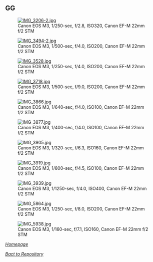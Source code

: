## GG

<link rel='stylesheet' href='/Shutter101/css/photo-tile.css'>
<div class='gallery'>
	<figure>
		<a href='/Shutter101/photos/GG/img/IMG_3206-2.jpg' data-lightbox="gallery"><img src='/Shutter101/photos/GG/img/IMG_3206-2.jpg' alt='IMG_3206-2.jpg'></a>
		<figcaption>Canon EOS M3, 1/250-sec, f/2.8, ISO320, Canon EF-M 22mm f/2 STM</figcaption>
	</figure>
	<figure>
		<a href='/Shutter101/photos/GG/img/IMG_3494-2.jpg' data-lightbox="gallery"><img src='/Shutter101/photos/GG/img/IMG_3494-2.jpg' alt='IMG_3494-2.jpg'></a>
		<figcaption>Canon EOS M3, 1/500-sec, f/4.0, ISO200, Canon EF-M 22mm f/2 STM</figcaption>
	</figure>
	<figure>
		<a href='/Shutter101/photos/GG/img/IMG_3528.jpg' data-lightbox="gallery"><img src='/Shutter101/photos/GG/img/IMG_3528.jpg' alt='IMG_3528.jpg'></a>
		<figcaption>Canon EOS M3, 1/250-sec, f/4.0, ISO200, Canon EF-M 22mm f/2 STM</figcaption>
	</figure>
	<figure>
		<a href='/Shutter101/photos/GG/img/IMG_3718.jpg' data-lightbox="gallery"><img src='/Shutter101/photos/GG/img/IMG_3718.jpg' alt='IMG_3718.jpg'></a>
		<figcaption>Canon EOS M3, 1/500-sec, f/9.0, ISO200, Canon EF-M 22mm f/2 STM</figcaption>
	</figure>
	<figure>
		<img src='/Shutter101/photos/GG/img/IMG_3866.jpg' alt='IMG_3866.jpg'>
		<figcaption>Canon EOS M3, 1/640-sec, f/4.0, ISO100, Canon EF-M 22mm f/2 STM</figcaption>
	</figure>
	<figure>
		<img src='/Shutter101/photos/GG/img/IMG_3877.jpg' alt='IMG_3877.jpg'>
		<figcaption>Canon EOS M3, 1/400-sec, f/4.0, ISO100, Canon EF-M 22mm f/2 STM</figcaption>
	</figure>
	<figure>
		<img src='/Shutter101/photos/GG/img/IMG_3905.jpg' alt='IMG_3905.jpg'>
		<figcaption>Canon EOS M3, 1/320-sec, f/6.3, ISO160, Canon EF-M 22mm f/2 STM</figcaption>
	</figure>
	<figure>
		<img src='/Shutter101/photos/GG/img/IMG_3919.jpg' alt='IMG_3919.jpg'>
		<figcaption>Canon EOS M3, 1/800-sec, f/4.5, ISO100, Canon EF-M 22mm f/2 STM</figcaption>
	</figure>
	<figure>
		<img src='/Shutter101/photos/GG/img/IMG_3939.jpg' alt='IMG_3939.jpg'>
		<figcaption>Canon EOS M3, 1/1250-sec, f/4.0, ISO400, Canon EF-M 22mm f/2 STM</figcaption>
	</figure>
	<figure>
		<img src='/Shutter101/photos/GG/img/IMG_5864.jpg' alt='IMG_5864.jpg'>
		<figcaption>Canon EOS M3, 1/250-sec, f/8.0, ISO200, Canon EF-M 22mm f/2 STM</figcaption>
	</figure>
	<figure>
		<img src='/Shutter101/photos/GG/img/IMG_5938.jpg' alt='IMG_5938.jpg'>
		<figcaption>Canon EOS M3, 1/160-sec, f/7.1, ISO160, Canon EF-M 22mm f/2 STM</figcaption>
	</figure>
</div>


<script>
document.addEventListener('DOMContentLoaded', function () {
    // Include SimpleLightbox library code
    const script = document.createElement('script');
    script.src = 'https://cdnjs.cloudflare.com/ajax/libs/simplelightbox/2.8.0/simple-lightbox.min.js';
    document.head.appendChild(script);

    script.onload = function () {
        // Initialize SimpleLightbox after the script is loaded
        const lightbox = new SimpleLightbox('.gallery a');
    };
});
</script>


*[Homepage](/Shutter101/README.html)*

*[Bact to Repository](https://github.com/23W-GBAC/Shutter101/tree/main)*

